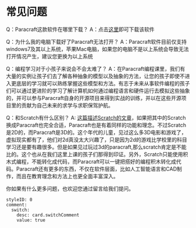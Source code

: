 # 常见问题


Q：Paracraft这款软件在哪里下载？
A：点击[这里](http://paracraft.keepwork.com/download?lang=zh)即可下载该软件


Q：为什么我的电脑下载好了Paracraft无法打开？
A：Paracraft软件目前仅支持windows7及其以上系统，苹果Mac电脑，如果您的电脑不是以上系统会导致无法打开情况产生，建议您更换为以上系统

    
Q：编程学习对于小孩子来说会不会太难了？
A：在Paracraft编程课里，我们有大量的实例让孩子们去了解各种抽象的模型以及抽象的方法，让您的孩子即使不进入更底层的学习就可以熟练掌握这些模型和方法。有志于未来从事软件编程的孩子们可以通过更进阶的学习了解计算机如何通过编程语言和硬件运行去模拟这些抽象的，并可以参与Paracraft自身的开源项目来得到实战的训练，并以在这些开源项目里的贡献为自己未来的求学与求职保驾护航。


Q：和Scratch有什么区别？
A: <a href="/official/paracraft/scratch">这篇描述Scratch的文章</a>，如果把其中的Scratch换成Paracraft也完全合适，Paracraft也是有着同样的功能和理念。不过Scratch是2D的，而Paracraft是3D的。这个年代的儿童，见过这么多3D电影和游戏了，虚拟现实都有了，他们对2d真没太大兴趣了，只是因为2d的游戏比学校里的科目学习还是要有趣很多。但是如果见过玩过3d的paracraft,那么scratch肯定是不能比的。这个也从在我们这里上课的孩子们那得到印证。另外，Scratch只能使用积木式编程，不能转化成代码，而Paracraft可以一键把搭好的编程积木转化成代码。Paracraft还有更多的东西，不仅在软件层面，比如人工智能语言和CAD制作，而且在教育理念和方法上也更全面丰富深入。
    

你如果有什么更多问题，也欢迎您通过留言给我们提问。


```@Comment
styleID: 0
comment:
  switch:
    desc: card.switchComment
    value: true

```